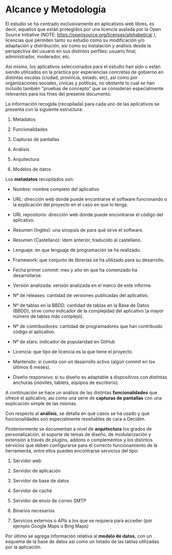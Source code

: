 # Alcance y Metodología

El estudio se ha centrado exclusivamente en aplicativos web libres, es decir, aquellos que están protegidos por una licencia avalada por la Open Source Initiative (NOTE:  https://opensource.org/licenses/alphabetical ), licencias que permiten tanto su estudio como su modificación y/o adaptación y distribución, así como su instalación y análisis desde la perspectiva del usuario en sus distintos perfiles: usuario final, administrador, moderador, etc.

Así mismo, los aplicativos seleccionados para el estudio han sido o están siendo utilizados en la práctica por experiencias concretas de gobierno en distintas escalas (ciudad, provincia, estado, etc), así como por organizaciones sociales, cívicas y políticas, no obstante lo cual se han incluido también "pruebas de concepto" que se consideran especialmente relevantes para los fines del presente documento. 

La información recogida (recopilada) para cada uno de las aplicativos se presenta con la siguiente estructura: 

1. Metadatos

2. Funcionalidades 

3. Capturas de pantallas

4. Análisis

5. Arquitectura

6. Modelos de datos

Los **metadatos** recopilados son:

* Nombre: nombre completo del aplicativo

* URL: dirección web donde puede encontrarse el software funcionando o la explicación del proyecto en el caso en que lo tenga. 

* URL repositorio: dirección web donde puede encontrarse el código del aplicativo.

* Resumen (Inglés): una sinopsis de para qué sirve el software. 

* Resumen (Castellano): idem anterior, traducido al castellano. 

* Lenguaje: en que lenguaje de programación se ha realizado. 

* Framework: que conjunto de librerías se ha utilizado para su desarrollo. 

* Fecha primer commit: mes y año en que ha comenzado ha desarrollarse.

* Versión analizada: versión analizada en el marco de este informe. 

* Nº de releases: cantidad de versiones publicadas del aplicativo. 

* Nº de tablas en la BBDD: cantidad de tablas en la Base de Datos (BBDD), sirve como indicador de la complejidad del aplicativo (a mayor número de tablas más complejo). 

* Nº de contribuidores: cantidad de programadores que han contribuido código al aplicativo. 

* Nº de stars: indicador de popularidad en GitHub

* Licencia: que tipo de licencia es la que tiene el proyecto.

* Mantenido: si cuenta con un desarrollo activo (algún commit en los últimos 6 meses). 

* Diseño responsivo: si su diseño es adaptable a dispositivos con distintas anchuras (móviles, tablets, equipos de escritorio).

A continuación se hace un análisis de las distintas **funcionalidades** que ofrece el aplicativo, así como una serie de **capturas de pantallas** con una explicación simple de las mismas. 

Con respecto al **análisis**, se detalla en qué casos se ha usado y qué funcionalidades son especialmente reseñables de cara a Decidim. 

Posteriormente se documentan a nivel de **arquitectura** los grados de personalización, el soporte de temas de diseño, de modularización y extensión a través de plugins, addons o complementos y los distintos servicios que deben configurarse para el correcto funcionamiento de la herramienta, entre ellos pueden encontrarse servicios del tipo:

1. Servidor web

2. Servidor de aplicación

3. Servidor de base de datos

4. Servidor de caché

5. Servidor de envío de correo SMTP

6. Binarios necesarios

7. Servicios externos o APIs a los que se requiera para acceder (por ejemplo Google Maps o Bing Maps)

Por último se agrega información relativa al **modelo de datos**, con un esquema de la base de datos así como un listado de las tablas utilizadas por la aplicación. 



